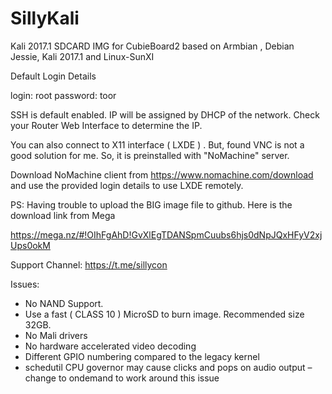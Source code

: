 # SillyKali
Kali 2017.1 SDCARD IMG for CubieBoard2 based on Armbian , Debian Jessie, Kali 2017.1 and Linux-SunXI 

Default Login Details

login: root
password: toor

SSH is default enabled. IP will be assigned by DHCP of the network. Check your Router Web Interface to determine the IP.

You can also connect to X11 interface ( LXDE ) . But, found VNC is not a good solution for me. 
So, it is preinstalled with "NoMachine" server.

Download NoMachine client from https://www.nomachine.com/download and use the provided login details to use LXDE remotely.

PS: Having trouble to upload the BIG image file to github. Here is the download link from Mega


https://mega.nz/#!OIhFgAhD!GvXlEgTDANSpmCuubs6hjs0dNpJQxHFyV2xjUps0okM

Support Channel:
https://t.me/sillycon


Issues:
* No NAND Support. 
* Use a fast ( CLASS 10 ) MicroSD to burn image. Recommended size 32GB.
* No Mali drivers
* No hardware accelerated video decoding
* Different GPIO numbering compared to the legacy kernel
* schedutil CPU governor may cause clicks and pops on audio output – change to ondemand to work around this issue
